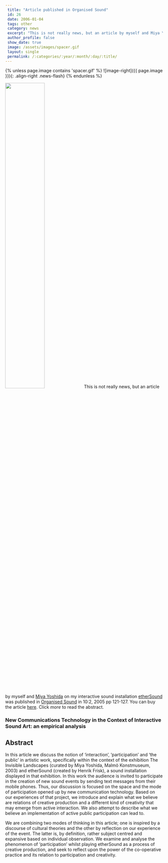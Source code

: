 ```yaml
---
 title: "Article published in Organised Sound"
 id: 26
 date: 2006-01-04
 tags: other
 category: news
 excerpt: "This is not really news, but an article by myself and Miya Yoshida on my interactive sound installation etherSound was published in Organised Sound in 10:2, 2005 pp 121-127. You can buy the article he..."
 author_profile: false
 show_date: true
 image: /assets/images/spacer.gif
 layout: single
 permalink: /:categories/:year/:month/:day/:title/
---
```

{% unless page.image contains 'spacer.gif' %}
   ![image-right]({{ page.image }}){: .align-right .news-flash}
{% endunless %}

<img src="http://assets.cambridge.org/13557718/10/3/cover/13557718_10-3.jpg" height=50% />This is not really news, but an article by myself and <a href="http://www.flatness.net">Miya Yoshida</a> on my interactive sound installation <a href="http://www.henrikfrisk.com/index.jsp?metaId=res&id=proj&field=is_res&query=1">etherSound</a> was published in <a href="http://www.cambridge.org/uk/journals/journal_catalogue.asp?historylinks=ALPHA&amp;mnemonic=OSO">Organised Sound</a> in 10:2, 2005 pp 121-127. You can buy the article <a href="http://journals.cambridge.org/action/displayIssue?jid=OSO&amp;volumeId=10&amp;issueId=02">here</a>. Click <em>more</em> to read the abstract.<h3>New Communications Technology in the Context of Interactive Sound Art: an empirical analysis</h3>
<h2>Abstract</h2>


In this article we discuss the notion of ‘interaction’, ‘participation’ and ‘the public’ in artistic work, specifically within the context of the exhibition The Invisible Landscapes (curated by Miya Yoshida, Malmö Konstmuseum, 2003) and etherSound (created by Henrik Frisk), a sound installation displayed in that exhibition. In this work the audience is invited to participate in the creation of new sound events by sending text messages from their mobile phones. Thus, our discussion is focused on the space and the mode of participation opened up by new communication technology. Based on our experiences of that project, we introduce and explain what we believe are relations of creative production and a different kind of creativity that may emerge from active interaction. We also attempt to describe what we believe an implementation of active public participation can lead to.

We are combining two modes of thinking in this article; one is inspired by a discourse of cultural theories and the other by reflection on our experience of the event. The latter is, by definition, rather subject centred and expansive based on individual observation. We examine and analyse the phenomenon of ‘participation’ whilst playing etherSound as a process of creative production, and seek to reflect upon the power of the co-operative practice and its relation to participation and creativity.

